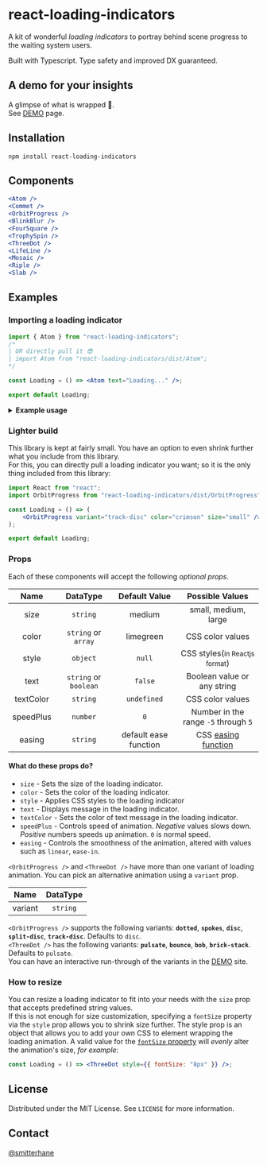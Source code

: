 # react-loading-indicators

A kit of wonderful _loading indicators_ to portray behind scene progress to the waiting system users.

Built with Typescript. Type safety and improved DX guaranteed.

## A demo for your insights

A glimpse of what is wrapped 🎁.<br />
See [DEMO](https://react-loading-indicators.netlify.app/) page.

## Installation

```
npm install react-loading-indicators
```

## Components

```jsx
<Atom />
<Commet />
<OrbitProgress />
<BlinkBlur />
<FourSquare />
<TrophySpin />
<ThreeDot />
<LifeLine />
<Mosaic />
<Riple />
<Slab />

```

## Examples

### Importing a loading indicator

```jsx
import { Atom } from "react-loading-indicators";
/* 
| OR directly pull it 😎
| import Atom from "react-loading-indicators/dist/Atom";
*/

const Loading = () => <Atom text="Loading..." />;

export default Loading;
```

<details>
  <summary><strong>Example usage</strong></summary>

```jsx
<Suspense fallback={<Loading />}>
	<Albums artistId={artist.id} />
</Suspense>
```

<strong><small>Side note:</small></strong> You can use <a href="https://dev.to/smitterhane/swap-out-useeffect-with-suspense-for-data-fetching-in-react-2leb#2-data-fetching-usecase">suspense for data fetching</a> other than lazy loading.

</details>

### Lighter build

This library is kept at fairly small. You have an option to even shrink further what you include from this library.<br />
For this, you can directly pull a loading indicator you want; so it is the only thing included from this library:

```jsx
import React from "react";
import OrbitProgress from "react-loading-indicators/dist/OrbitProgress";

const Loading = () => (
	<OrbitProgress variant="track-disc" color="crimson" size="small" />
);

export default Loading;
```

### Props

Each of these components will accept the following _optional props_.

|   Name    |       DataType        |     Default Value     |                                               Possible Values                                               |
| :-------: | :-------------------: | :-------------------: | :---------------------------------------------------------------------------------------------------------: |
|   size    |       `string`        |        medium         |                                            small, medium, large                                             |
|   color   |  `string` or `array`  |       limegreen       |                                              CSS color values                                               |
|   style   |       `object`        |        `null`         |                                CSS styles(<small>in Reactjs format</small>)                                 |
|   text    | `string` or `boolean` |        `false`        |                                         Boolean value or any string                                         |
| textColor |       `string`        |      `undefined`      |                                              CSS color values                                               |
| speedPlus |       `number`        |          `0`          |                                    Number in the range `-5` through `5`                                     |
|  easing   |       `string`        | default ease function | CSS [easing function](https://developer.mozilla.org/en-US/docs/Web/CSS/easing-function, "Animation easing") |

#### What do these props do?

- `size` - Sets the size of the loading indicator.
- `color` - Sets the color of the loading indicator.
- `style` - Applies CSS styles to the loading indicator
- `text` - Displays message in the loading indicator.
- `textColor` - Sets the color of text message in the loading indicator.
- `speedPlus` - Controls speed of animation. _Negative_ values slows down. _Positive_ numbers speeds up animation. `0` is normal speed.
- `easing` - Controls the smoothness of the animation, altered with values such as `linear`, `ease-in`.

`<OrbitProgress />` and `<ThreeDot />` have more than one variant of loading animation. You can pick an alternative animation using a `variant` prop.

|  Name   | DataType |
| :-----: | :------: |
| variant | `string` |

`<OrbitProgress />` supports the following variants: **`dotted`**, **`spokes`**, **`disc`**, **`split-disc`**, **`track-disc`**. Defaults to `disc`.<br />
`<ThreeDot />` has the following variants: **`pulsate`**, **`bounce`**, **`bob`**, **`brick-stack`**. Defaults to `pulsate`.<br />
You can have an interactive run-through of the variants in the [DEMO](https://react-loading-indicators.netlify.app/) site.

### How to resize

You can resize a loading indicator to fit into your needs with the `size` prop that accepts predefined string values.<br>
If this is not enough for size customization, specifying a `fontSize` property via the `style` prop allows you to shrink size further. The style prop is an object that allows you to add your own CSS to element wrapping the loading animation. A valid value for the [`fontSize` property](https://developer.mozilla.org/en-US/docs/Web/CSS/font-size#values) will _evenly_ alter the animation's size, <i>for example</i>:

```jsx
const Loading = () => <ThreeDot style={{ fontSize: "8px" }} />;
```

## License

Distributed under the MIT License. See `LICENSE` for more information.

## Contact

[@smitterhane](https://twitter.com/smitterhane)
